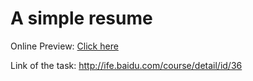 # A simple resume

Online Preview: [Click here](https://dingxuewen.com/baidu-ife-practice/ife-2018/零基础学院/task-02)

Link of the task: http://ife.baidu.com/course/detail/id/36
